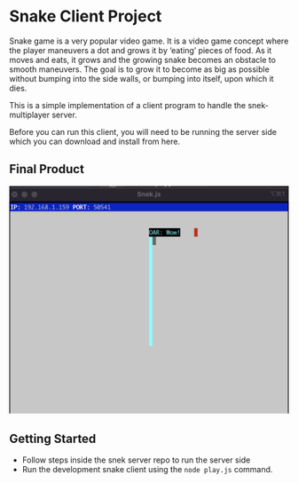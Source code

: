 # Snake Client Project

Snake game is a very popular video game. It is a video game concept where the player maneuvers a dot and grows it by ‘eating’ pieces of food. As it moves and eats, it grows and the growing snake becomes an obstacle to smooth maneuvers. The goal is to grow it to become as big as possible without bumping into the side walls, or bumping into itself, upon which it dies.

This is a simple implementation of a client program to handle the snek-multiplayer server.

Before you can run this client, you will need to be running the server side which you can download and install from here. 

## Final Product

!["Game in action"](/screenshot.png?raw=true "Game in action")



## Getting Started

- Follow steps inside the snek server repo to run the server side
- Run the development snake client using the `node play.js` command.